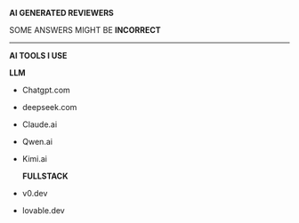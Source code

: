 **AI GENERATED REVIEWERS**

SOME ANSWERS MIGHT BE **INCORRECT**

---

**AI TOOLS I USE**
  
  **LLM**
- Chatgpt.com
- deepseek.com
- Claude.ai
- Qwen.ai
- Kimi.ai
  
  **FULLSTACK**
- v0.dev
- lovable.dev
